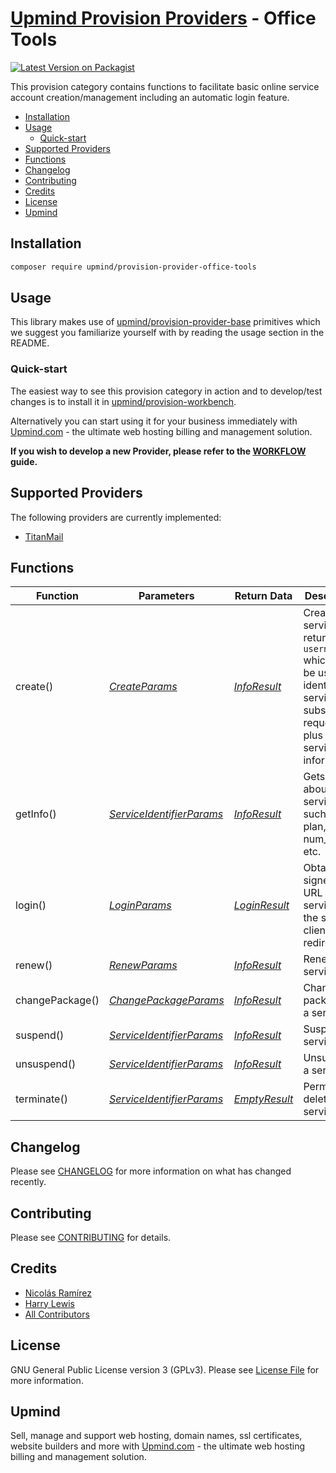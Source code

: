 # [Upmind Provision Providers](https://github.com/upmind) - Office Tools

[![Latest Version on Packagist](https://img.shields.io/packagist/v/upmind/provision-provider-office-tools.svg?style=flat-square)](https://packagist.org/packages/upmind/provision-provider-office-tools)

This provision category contains functions to facilitate basic online service account creation/management including an automatic login feature.

- [Installation](#installation)
- [Usage](#usage)
  - [Quick-start](#quick-start)
- [Supported Providers](#supported-providers)
- [Functions](#functions)
- [Changelog](#changelog)
- [Contributing](#contributing)
- [Credits](#credits)
- [License](#license)
- [Upmind](#upmind)

## Installation

```bash
composer require upmind/provision-provider-office-tools
```

## Usage

This library makes use of [upmind/provision-provider-base](https://packagist.org/packages/upmind/provision-provider-base) primitives which we suggest you familiarize yourself with by reading the usage section in the README.

### Quick-start

The easiest way to see this provision category in action and to develop/test changes is to install it in [upmind/provision-workbench](https://github.com/upmind/provision-workbench#readme).

Alternatively you can start using it for your business immediately with [Upmind.com](https://upmind.com/start) - the ultimate web hosting billing and management solution.

**If you wish to develop a new Provider, please refer to the [WORKFLOW](WORKFLOW.md) guide.**

## Supported Providers

The following providers are currently implemented:
  - [TitanMail](https://titanapidocs.docs.apiary.io/#/introduction)

## Functions

| Function | Parameters | Return Data | Description |
|---|---|---|---|
| create() | [_CreateParams_](src/Data/CreateParams.php) | [_InfoResult_](src/Data/InfoResult.php) | Creates a service and returns the `username` which can be used to identify the service in subsequent requests, plus other service information. |
| getInfo() | [_ServiceIdentifierParams_](src/Data/ServiceIdentifierParams.php) | [_InfoResult_](src/Data/InfoResult.php) | Gets info about the service such as plan, status, num_seats etc. |
| login() | [_LoginParams_](src/Data/LoginParams.php) | [_LoginResult_](src/Data/LoginResult.php) | Obtain a signed login URL for the service that the system client can redirect to. |
| renew() | [_RenewParams_](src/Data/RenewParams.php) | [_InfoResult_](src/Data/InfoResult.php) | Renew the service. |
| changePackage() | [_ChangePackageParams_](src/Data/ChangePackageParams.php) | [_InfoResult_](src/Data/InfoResult.php) | Change the package of a service. |
| suspend() | [_ServiceIdentifierParams_](src/Data/ServiceIdentifierParams.php) | [_InfoResult_](src/Data/InfoResult.php) | Suspend a service. |
| unsuspend() | [_ServiceIdentifierParams_](src/Data/ServiceIdentifierParams.php) | [_InfoResult_](src/Data/InfoResult.php) | Unsuspend a service. |
| terminate() | [_ServiceIdentifierParams_](src/Data/ServiceIdentifierParams.php) | [_EmptyResult_](src/Data/EmptyResult.php) | Permanently delete a service. |

## Changelog

Please see [CHANGELOG](CHANGELOG.md) for more information on what has changed recently.

## Contributing

Please see [CONTRIBUTING](CONTRIBUTING.md) for details.

## Credits

 - [Nicolás Ramírez](https://github.com/nicolasramirez)
 - [Harry Lewis](https://github.com/uphlewis)
 - [All Contributors](../../contributors)

## License

GNU General Public License version 3 (GPLv3). Please see [License File](LICENSE.md) for more information.

## Upmind

Sell, manage and support web hosting, domain names, ssl certificates, website builders and more with [Upmind.com](https://upmind.com/start) - the ultimate web hosting billing and management solution.
